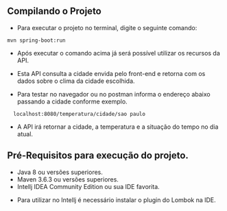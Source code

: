 ## Compilando o Projeto

* Para executar o projeto no terminal, digite o seguinte comando:

```shell script
mvn spring-boot:run 
```

* Após executar o comando acima já será possível utilizar os recursos da API.

* Esta API consulta a cidade envida pelo front-end e retorna com os dados sobre o clima da cidade escolhida.
 - Para testar no navegador ou no postman informa o endereço abaixo passando a cidade conforme exemplo.
  
```
  localhost:8080/temperatura/cidade/sao paulo
``` 


 - A API irá retornar a cidade, a temperatura e a situação do tempo no dia atual.


## Pré-Requisitos para execução do projeto.

* Java 8 ou versões superiores.
* Maven 3.6.3 ou versões superiores.
* Intellj IDEA Community Edition ou sua IDE favorita.
 - Para utilizar no Intellj é necessário instalar o plugin do Lombok na IDE.
